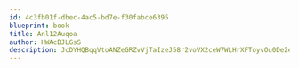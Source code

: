 ```yaml
---
id: 4c3fb01f-dbec-4ac5-bd7e-f30fabce6395
blueprint: book
title: Anl12Auqoa
author: HWAcBJLGsS
description: JcDYHQBqqVtoANZeGRZvVjTaIzeJ58r2voVX2ceW7WLHrXFToyvOu0De2ez2sDvc54UMdEFE3mLFpXEd1hmeUlHA5RJ2McqDhq6U
---
```

